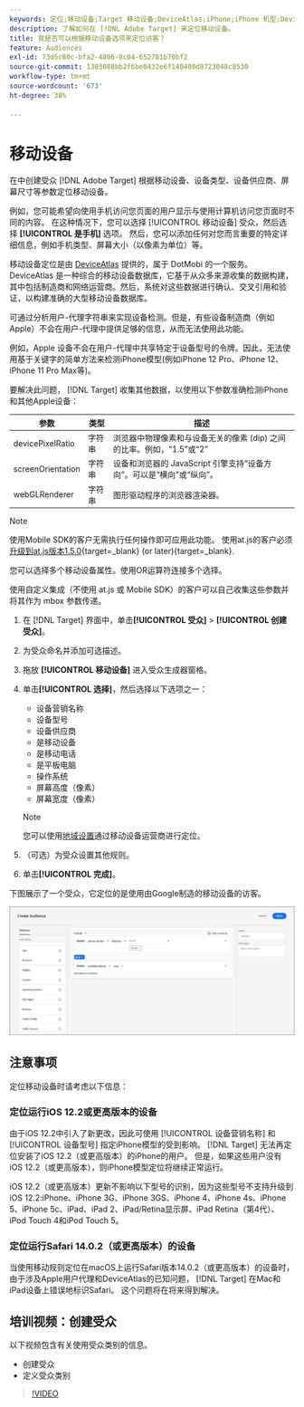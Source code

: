 ```yaml
---
keywords: 定位;移动设备;Target 移动设备;DeviceAtlas;iPhone;iPhone 机型;Device Atlas;displaywidth;显示屏宽度;显示屏高度;设备类型;displayheight;手机;平板电脑;设备型号
description: 了解如何在 [!DNL Adobe Target] 来定位移动设备。
title: 我是否可以根据移动设备选项来定位访客？
feature: Audiences
exl-id: 73d5c80c-bfa2-4806-8c04-652781b70bf2
source-git-commit: 1383088bb2f6be0432e6f140400d8723048c8530
workflow-type: tm+mt
source-wordcount: '673'
ht-degree: 38%

---
```


# 移动设备

在中创建受众 [!DNL Adobe Target] 根据移动设备、设备类型、设备供应商、屏幕尺寸等参数定位移动设备。

例如，您可能希望向使用手机访问您页面的用户显示与使用计算机访问您页面时不同的内容。 在这种情况下，您可以选择 [!UICONTROL 移动设备] 受众，然后选择 **[!UICONTROL 是手机]** 选项。 然后，您可以添加任何对您而言重要的特定详细信息，例如手机类型、屏幕大小（以像素为单位）等。

移动设备定位是由 [DeviceAtlas](https://deviceatlas.com/device-data/user-agent-tester) 提供的，属于 DotMobi 的一个服务。DeviceAtlas 是一种综合的移动设备数据库，它基于从众多来源收集的数据构建，其中包括制造商和网络运营商。然后，系统对这些数据进行确认、交叉引用和验证，以构建准确的大型移动设备数据库。

可通过分析用户-代理字符串来实现设备检测。但是，有些设备制造商（例如 Apple）不会在用户-代理中提供足够的信息，从而无法使用此功能。

例如，Apple 设备不会在用户-代理中共享特定于设备型号的令牌。因此，无法使用基于关键字的简单方法来检测iPhone模型(例如iPhone 12 Pro、iPhone 12、iPhone 11 Pro Max等)。

要解决此问题， [!DNL Target] 收集其他数据，以使用以下参数准确检测iPhone和其他Apple设备：

| 参数 | 类型 | 描述 |
|--- |--- |--- |
| devicePixelRatio | 字符串 | 浏览器中物理像素和与设备无关的像素 (dip) 之间的比率。例如，“1.5”或“2” |
| screenOrientation | 字符串 | 设备和浏览器的 JavaScript 引擎支持“设备方向”。可以是“横向”或“纵向”。 |
| webGLRenderer | 字符串 | 图形驱动程序的浏览器渲染器。 |

>[!NOTE]
>
>使用Mobile SDK的客户无需执行任何操作即可应用此功能。 使用at.js的客户必须 [升级到at.js版本1.5.0](https://experienceleague.corp.adobe.com/docs/target-dev/developer/client-side/at-js-implementation/target-atjs-versions.html){target=_blank} (or later){target=_blank}.

您可以选择多个移动设备属性。使用OR运算符连接多个选择。

使用自定义集成（不使用 at.js 或 Mobile SDK）的客户可以自己收集这些参数并将其作为 mbox 参数传递。

1. 在 [!DNL Target] 界面中，单击&#x200B;**[!UICONTROL 受众]** > **[!UICONTROL 创建受众]**。
1. 为受众命名并添加可选描述。
1. 拖放 **[!UICONTROL 移动设备]** 进入受众生成器窗格。
1. 单击&#x200B;**[!UICONTROL 选择]**，然后选择以下选项之一：

   * 设备营销名称
   * 设备型号
   * 设备供应商
   * 是移动设备
   * 是移动电话
   * 是平板电脑
   * 操作系统
   * 屏幕高度（像素）
   * 屏幕宽度（像素）

   >[!NOTE]
   >
   >您可以使用[地域设置](/help/main/c-target/c-audiences/c-target-rules/geo.md#concept_5B4D99DE685348FB877929EE0F942670)通过移动设备运营商进行定位。

1. （可选）为受众设置其他规则。
1. 单击&#x200B;**[!UICONTROL 完成]**。

下图展示了一个受众，它定位的是使用由Google制造的移动设备的访客。

![定位移动设备](assets/target_mobile.png)

## 注意事项

定位移动设备时请考虑以下信息：

### 定位运行iOS 12.2或更高版本的设备

由于iOS 12.2中引入了新更改，因此可使用 [!UICONTROL 设备营销名称] 和 [!UICONTROL 设备型号] 指定iPhone模型的受到影响。 [!DNL Target] 无法再定位安装了iOS 12.2（或更高版本）的iPhone的用户。 但是，如果这些用户没有iOS 12.2（或更高版本），则iPhone模型定位将继续正常运行。

iOS 12.2（或更高版本）更新不影响以下型号的识别，因为这些型号不支持升级到iOS 12.2:iPhone、iPhone 3G、iPhone 3GS、iPhone 4、iPhone 4s、iPhone 5、iPhone 5c、iPad、iPad 2、iPad/Retina显示屏、iPad Retina（第4代）、iPod Touch 4和iPod Touch 5。

### 定位运行Safari 14.0.2（或更高版本）的设备

当使用移动规则定位在macOS上运行Safari版本14.0.2（或更高版本）的设备时，由于涉及Apple用户代理和DeviceAtlas的已知问题， [!DNL Target] 在Mac和iPad设备上错误地标识Safari。 这个问题将在将来得到解决。

## 培训视频：创建受众

以下视频包含有关使用受众类别的信息。

* 创建受众
* 定义受众类别

>[!VIDEO](https://video.tv.adobe.com/v/17392)
